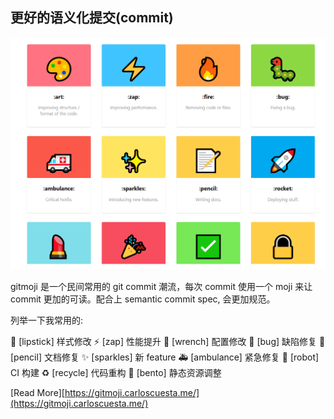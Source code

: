 ## 更好的语义化提交(commit)

![gitmoji](../assets/gitmoji.png)

gitmoji 是一个民间常用的 git commit 潮流，每次 commit 使用一个 moji 来让 commit 更加的可读。配合上 semantic commit spec, 会更加规范。

列举一下我常用的:

💄 [lipstick] 样式修改
⚡️ [zap] 性能提升
🔧 [wrench] 配置修改
🐛 [bug] 缺陷修复
📝 [pencil] 文档修复
✨ [sparkles] 新 feature
🚑 [ambulance] 紧急修复
🤖 [robot] CI 构建
♻️ [recycle] 代码重构
🍱 [bento] 静态资源调整

[Read More][https://gitmoji.carloscuesta.me/](https://gitmoji.carloscuesta.me/)
